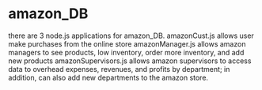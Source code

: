 # amazon_DB

there are 3 node.js applications for amazon_DB.
amazonCust.js allows user make purchases from the online store
amazonManager.js allows amazon managers to see products, low inventory, order more inventory, and add new products
amazonSupervisors.js allows amazon supervisors to access data to overhead expenses, revenues, and profits by department; in addition, can also add new departments to the amazon store.
